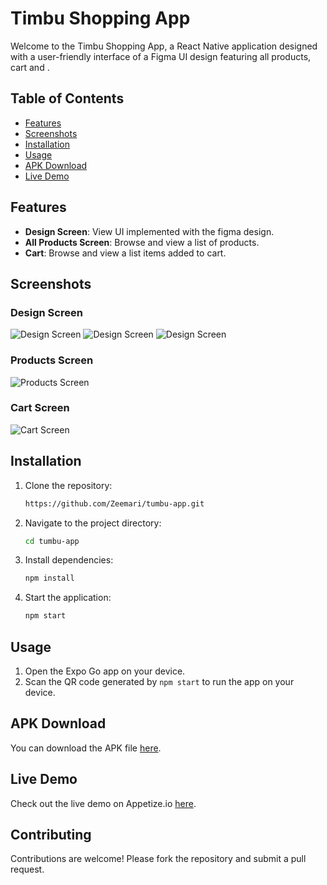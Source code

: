 # Timbu Shopping App

Welcome to the Timbu Shopping App, a React Native application designed with a user-friendly interface of a Figma UI design featuring all products, cart and .

## Table of Contents

- [Features](#features)
- [Screenshots](#screenshots)
- [Installation](#installation)
- [Usage](#usage)
- [APK Download](#apk-download)
- [Live Demo](#live-demo)

## Features

- **Design Screen**: View UI implemented with the figma design.
- **All Products Screen**: Browse and view a list of products.
- **Cart**: Browse and view a list items added to cart.


## Screenshots

### Design Screen
![Design Screen](screenshots/productdesign.jpeg)
![Design Screen](screenshots/design.jpeg)
![Design Screen](screenshots/design2.jpeg)

### Products Screen
![Products Screen](screenshots/allproducts.jpeg)

### Cart Screen
![Cart Screen](screenshots/cart.jpeg)


## Installation

1. Clone the repository:
   ```bash 
   https://github.com/Zeemari/tumbu-app.git
   ```

2. Navigate to the project directory:
   ```bash
   cd tumbu-app
   ```
3. Install dependencies:
   ```bash
   npm install
   ```
4. Start the application:
   ```bash
   npm start
   ```

## Usage

1. Open the Expo Go app on your device.
2. Scan the QR code generated by `npm start` to run the app on your device.

## APK Download

You can download the APK file [here](https://drive.google.com/file/d/1s0oVYzZ0ZUo7nBNuP1r7mlmun3l_eJJu/view?usp=drive_link).

## Live Demo

Check out the live demo on Appetize.io [here](https://appetize.io/app/b_eczffq2tfjtd4prdwgij6k24uq?device=pixel7&osVersion=13.0).

## Contributing

Contributions are welcome! Please fork the repository and submit a pull request.

